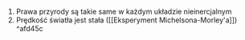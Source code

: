 1. Prawa przyrody są takie same w każdym układzie nieinercjalnym
2. Prędkość światła jest stała ([[Eksperyment Michelsona-Morley'a]]) ^afd45c